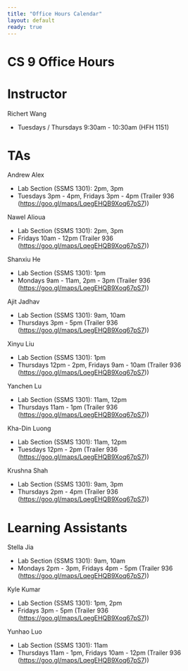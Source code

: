 ```yaml
---
title: "Office Hours Calendar"
layout: default
ready: true
---
```


<h1><strong>CS 9 Office Hours</strong></h1>

# Instructor
Richert Wang

* Tuesdays / Thursdays 9:30am - 10:30am (HFH 1151)

# TAs

Andrew Alex
* Lab Section (SSMS 1301): 2pm, 3pm
* Tuesdays 3pm - 4pm, Fridays 3pm - 4pm (Trailer 936 (https://goo.gl/maps/LqegEHQB9Xoq67pS7))

Nawel Alioua
* Lab Section (SSMS 1301): 2pm, 3pm
* Fridays 10am - 12pm (Trailer 936 (https://goo.gl/maps/LqegEHQB9Xoq67pS7))

Shanxiu He
* Lab Section (SSMS 1301): 1pm
* Mondays 9am - 11am, 2pm - 3pm (Trailer 936 (https://goo.gl/maps/LqegEHQB9Xoq67pS7))

Ajit Jadhav
* Lab Section (SSMS 1301): 9am, 10am
* Thursdays 3pm - 5pm (Trailer 936 (https://goo.gl/maps/LqegEHQB9Xoq67pS7))

Xinyu Liu
* Lab Section (SSMS 1301): 1pm
* Thursdays 12pm - 2pm, Fridays 9am - 10am (Trailer 936 (https://goo.gl/maps/LqegEHQB9Xoq67pS7))

Yanchen Lu
* Lab Section (SSMS 1301): 11am, 12pm
* Thursdays 11am - 1pm (Trailer 936 (https://goo.gl/maps/LqegEHQB9Xoq67pS7))

Kha-Din Luong
* Lab Section (SSMS 1301): 11am, 12pm
* Tuesdays 12pm - 2pm (Trailer 936 (https://goo.gl/maps/LqegEHQB9Xoq67pS7))

Krushna Shah
* Lab Section (SSMS 1301): 9am, 3pm
* Thursdays 2pm - 4pm (Trailer 936 (https://goo.gl/maps/LqegEHQB9Xoq67pS7))

# Learning Assistants

Stella Jia
* Lab Section (SSMS 1301): 9am, 10am
* Mondays 2pm - 3pm, Fridays 4pm - 5pm (Trailer 936 (https://goo.gl/maps/LqegEHQB9Xoq67pS7))

Kyle Kumar
* Lab Section (SSMS 1301): 1pm, 2pm
* Fridays 3pm - 5pm (Trailer 936 (https://goo.gl/maps/LqegEHQB9Xoq67pS7))

Yunhao Luo
* Lab Section (SSMS 1301): 11am
* Thursdays 11am - 1pm, Fridays 10am - 12pm (Trailer 936 (https://goo.gl/maps/LqegEHQB9Xoq67pS7))
